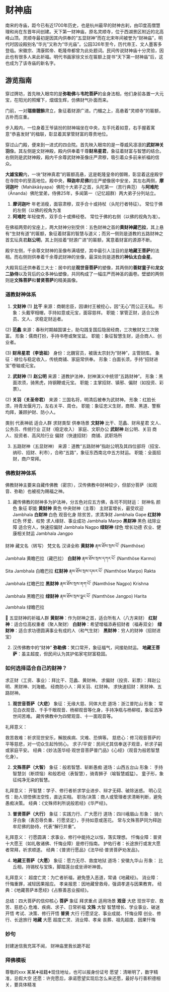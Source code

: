 # 财神庙

南宋的寺庙，距今已有近1700年历史，也是杭州最早的财神古刹，由印度高僧慧理和尚在东晋年间创建。天下第一财神庙，原名灵顺寺，位于西湖景区附近的北高峰山顶。灵顺寺最初是因其内供奉的“五显财神”而在北宋年间被誉为“财神庙”，明代时因设殿别名“华光”又称为“华光庙”。公园326年至今，历代帝王、文人墨客多登临。宋徽宗、清康熙帝、乾隆帝都曾为此处题词。民间传说财神庙十分灵验，因此也有很多人来此祈福。明代书画家徐文长在匾额上提书“天下第一财神庙”后，这也成为了该寺庙的新名字。

## 游览指南

穿过牌坊，首先映入眼帘的是**弥勒佛**与**韦陀菩萨**的金身法相，他们身前各置一大元宝，在阳光的照耀下，熠熠生辉，仿佛财气扑面而来。

门前，一对**瑞兽貔貅**肃立，象征着财源广进。门楣之上，高悬着“灵顺寺”的匾额，古朴而庄重。

步入殿内，一位身着王爷装扮的财神端坐在中央，左手托着如意，右手握着寓意“恭喜发财”的楹联，彰显着其掌管财富的尊贵地位。

穿过山门殿，便来到一进式的四合院。首先映入眼帘的是一尊威风凛凛的**武财神关羽**像。其左侧是文财神殿，殿内供奉着千尊**财帛星君**，象征着财富与智慧的结合。右侧则是武财神殿，殿内千余尊武财神圣像庄严肃穆，吸引着众多前来祈福的信众。

**大雄宝殿**内，一块“财神真君”的匾额高悬，这是乾隆皇帝的御赐，彰显着这座殿宇在寺院中的至高地位。殿中央，**释迦牟尼佛**的庄严塑像居中安坐，其左右两侧，**摩诃迦叶**（Mahākāśyapa）佛陀十大弟子之首，头陀第一（苦行典范） 与**阿难陀**（Ānanda）佛陀堂弟，侍佛25年，多闻第一（记忆超群）两大弟子分列站立。

1. **摩诃迦叶**
年老消瘦，面容肃穆，双手合十或持杖（头陀行者特征）。
常位于佛的左侧（以佛的视角为准
2. **阿难陀** 
年轻俊秀，双手合十或捧经卷。
常位于佛的右侧（以佛的视角为准）。

在佛祖两旁的宝座上，两大财神分别受供：五色财神之首的**黄财神藏巴拉**，其上悬有“生财有道”的匾额，象征着财富的智慧与道义；而另一侧则是道教的五路财神之首玄坛真君**赵公明**，其上则挂着“财源广进”的匾额，寓意着财富的源源不断。

殿宇左侧，千余尊文财神的圣像布满墙壁，其中最引人注目的是**地藏王菩萨**的法相。而右侧则供奉着千余尊武财神的坐像，最深处则是道教的**神仙太白金星**。

大殿背后还供奉着三大士：居中的是**观世音菩萨**的塑像，其两侧的**善财童子**和**龙女二胁侍**以及背后的众多神仙塑像，共同构成了一幅庄严而神圣的画卷。壁塑的两侧则是**文殊菩萨**和**普贤菩萨**的精美画像。

### 道教财神体系
1. **文财神**
(1) **比干**
来源：商朝忠臣，因谏纣王被挖心，因“无心”而公正无私。
形象：头戴宰相帽，手持如意或元宝，面容慈祥。
职能：掌管正财，适合公务员、文人、求稳定财运者。

(2) **范蠡**
来源：春秋时期越国谋士，助勾践复国后隐居经商，三次散财又三次致富。
形象：儒商打扮，手持书卷或聚宝盆。
职能：象征智慧生财，适合商人、创业者。

(3) **财帛星君（李诡祖）**
身份：北魏官员，被唐太宗封为“财神”，主管财库。
象征：禄位与稳定收入，传统商铺、家庭常供奉。
形象：白面长须，手持“招财进宝”卷轴或元宝。

2. **武财神**
(1) **赵公明**
来源：道教护法神，封神演义中统领“五路财神”。
形象：黑面浓须，骑黑虎，持钢鞭或元宝。
职能：主掌招财、镇邪、偏财（如投资、彩票）。

(2) **关羽（关圣帝君）**
来源：三国名将，明清后被奉为武财神。
形象：红脸长须，持青龙偃月刀，左右关平、周仓。
职能：象征忠义生财，商帮、黑道、警察均拜，兼顾护财、防小人。

类别	代表神祇	适合人群	求财类型	供奉场景
**文财神**	比干、范蠡、财帛星君	文人、公务员、传统行业	正财（稳定收入）	家庭、文职办公
**武财神**	赵公明、关羽	商人、投资者、高风险行业	偏财（快速招财）	商铺、武职场所

3. 五路财神（五显财神）
来源：道教“五路财神”指赵公明及其四位部将（招宝、纳珍、招财、利市），合称“五路”，象征东西南北中五方财运。
职能：全面招财，商户常拜。

### 佛教财神体系

佛教财神主要来自藏传佛教（密宗），汉传佛教中财神较少，但部分菩萨（如观音、弥勒）也被视为赐福之神。

1. 藏传佛教的财神多为护法神，分五色对应五方佛，各司不同财运：
财神名	颜色	象征	职能
**黄财神**	黄色	中央财神（主尊）	主财富增长，最受欢迎  Jambhala
**白财神**	白色	观音化身	除贫苦，求清净财 Jambhala Gape
**红财神**	红色	怀爱、权势	求人缘财、事业成功 Jambhala Marpo
**黑财神**	黑色	祛除业障	适合穷人，快速招偏财 Jambhala Nagpo
**绿财神**	绿色	增长功德	农业、健康相关财运 Jambhala Jangpo

财神	藏文名（转写）	梵文名	汉译全称
**黄财神**	རྣམ་ཐོས་སྲས་པོ་ (Namthöse)	Jambhala	黄瞻巴拉（藏巴拉）
**白财神**	རྣམ་ཐོས་སྲས་དཀར་པོ་ (Namthöse Karmo)	Sita Jambhala	白瞻巴拉
**红财神**	རྣམ་ཐོས་སྲས་དམར་པོ་ (Namthöse Marpo)	Rakta Jambhala	红瞻巴拉
**黑财神**	རྣམ་ཐོས་སྲས་ནག་པོ་ (Namthöse Nagpo)	Krishna Jambhala	黑瞻巴拉
**绿财神**	རྣམ་ཐོས་སྲས་ལྗང་པོ་ (Namthöse Jangpo)	Harita Jambhala	绿瞻巴拉

🙏 五显财神的祈福人群
**黄财神**：作为财神之首，适合所有人（八方来财）
**红财神**：适合位高权重者（聚人聚财）
**白财神**：希望增福添寿招财者（福寿双全）
**绿财神**：适合求功德圆满事业有成的人（和气生财）
**黑财神**：穷人的财神（招财进宝）

2. 汉传佛教中的“财神”
**弥勒佛**：笑口常开，象征福气，间接助财运。
**地藏王菩萨**：虽主超度，但民间认为其护佑家宅财富稳固。

### 如何选择适合自己的财神？

求正财（工资、事业）：拜比干、范蠡、黄财神。
求偏财（投资、彩票）：拜赵公明、黑财神、刘海蟾。
经商防小人：拜关羽、红财神。
求快速招财：黑财神、五路财神。

1. **观世音菩萨（大悲）**
象征：无缘大慈、同体大悲
道场：浙江普陀山
形象：
常见白衣观音、千手千眼观音、杨柳观音等化身，手持净瓶与杨柳枝，象征洒净世间苦难。
藏传佛教中为四臂观音、十一面观音等。

礼拜意义：

救苦救难：祈求现世安乐，解脱疾病、灾难、恐惧等。
慈悲心：修习观音菩萨的平等慈悲，对一切众生起怜悯心。
求子/平安：民间尤其信奉送子观音，祈求子嗣或家庭平安。
经典：《妙法莲华经·观世音菩萨普门品》《心经》（观音为般若智慧化身）。

2. **文殊菩萨（大智）**
象征：般若智慧、斩断愚痴
道场：山西五台山
形象：
手持智慧剑（断烦恼）和般若经（表智慧），骑青狮子（喻智慧威猛）。
童子形，象征纯净无染的智慧。

礼拜意义：
开智慧：学子、修行者祈求学业进步、辩才无碍、破除迷惑。
明心见性：助人领悟佛法空性，直达实相。
职场/决策：商人或管理者求清晰判断，避免愚痴决策。
经典：《文殊师利所说般若经》《华严经》。

3. **普贤菩萨（大行）**
象征：实践力行、广大愿行
道场：四川峨眉山
形象：
骑六牙白象（表忍辱负重、行愿坚定），手持如意或莲花。
常与文殊菩萨同为释迦牟尼佛的胁侍，代表“解行并重”。

礼拜意义：
行愿圆满：求事业、修行中能持之以恒，落实理想。
忏悔业障：普贤十大愿王（如礼敬诸佛、忏悔业障）是修行指南。
护佑行者：长途旅行或发大愿者常拜，祈求顺遂。
经典：《普贤行愿品》《法华经·普贤菩萨劝发品》。

4. **地藏王菩萨（大愿）**
象征：愿力无尽、救度地狱
道场：安徽九华山
形象：
比丘相，持锡杖与宝珠，脚踏莲台或坐谛听神兽。

礼拜意义：
超度亡灵：为亡者祈福，避免堕入恶道，常诵《地藏经》。
消业障：忏悔重罪，减轻因果报应。
孝亲报恩：因地藏曾救母，强调孝道与因果教育。
经典：《地藏菩萨本愿经》《占察善恶业报经》。

总结：四大菩萨的信仰核心
**菩萨**	象征	拜求重点	适用场景
**观音**	大悲	现世平安、救苦、慈悲心	危难、疾病、求子、日常祈福
**文殊**	大智	智慧增长、学业事业、破迷开悟	考试、决策、修行开悟
**普贤**	大行	行愿坚定、事业成就、忏悔业障	创业、修行、长途旅行
**地藏**	大愿	超度亡灵、消业障、孝亲	丧葬、祖先超度、因果忏悔


### 妙句
封建迷信我充耳不闻，
财神庙里我长跪不起

### 拜佛模板
尊敬的xxx
某某➕祖籍➕现住地址，也可以报身份证号
愿望：清晰明了，数字精准，忌假大空
还愿：许完愿后，承诺愿望实现后怎么来还愿，最好与行善积德相关，要具体精准
